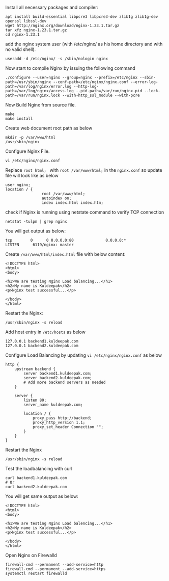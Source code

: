 Install all necessary packages and compiler:
```
apt install build-essential libpcre3 libpcre3-dev zlib1g zlib1g-dev openssl libssl-dev
wget http://nginx.org/download/nginx-1.23.1.tar.gz
tar xfz nginx-1.23.1.tar.gz
cd nginx-1.23.1
```

add the nginx system user (with /etc/nginx/ as his home directory and with no valid shell).
```
useradd -d /etc/nginx/ -s /sbin/nologin nginx
```
Now start to compile Nginx by issuing the following command

```
./configure --user=nginx --group=nginx --prefix=/etc/nginx --sbin-path=/usr/sbin/nginx --conf-path=/etc/nginx/nginx.conf --error-log-path=/var/log/nginx/error.log --http-log-path=/var/log/nginx/access.log --pid-path=/var/run/nginx.pid --lock-path=/var/run/nginx.lock --with-http_ssl_module --with-pcre
```

Now Build Nginx from source file.

```
make
make install
```
Create web document root path as below
```
mkdir -p /var/www/html
/usr/sbin/nginx
```

Configure Nginx File.
```
vi /etc/nginx/nginx.conf
```
Replace ```root html; ``` with ```root /var/www/html;``` in the ```nginx.conf``` so update file will look like as below

```
user nginx;
location / {
                root /var/www/html;
                autoindex on;
                index index.html index.htm;
```

 check if Nginx is running using netstate command to verify TCP connection

 ```
netstat -tulpn | grep nginx
```
You will get output as below:
```
tcp        0      0 0.0.0.0:80              0.0.0.0:*               LISTEN      6119/nginx: master  
```
Create ```/var/www/html/index.html``` file with below content:

```
<!DOCTYPE html>
<html>
<body>

<h1>We are testing Nginx Load balancing...</h1>
<h2>My name is Kuldeepak</h2>
<p>Nginx test successful...</p>

</body>
</html>
```

Restart the Nginx:
```
/usr/sbin/nginx -s reload
```

Add host entry in ```/etc/hosts``` as below
```
127.0.0.1 backend1.kuldeepak.com
127.0.0.1 backend2.kuldeepak.com
```

Configure Load Balancing by updating ```vi /etc/nginx/nginx.conf``` as below
```
http {
    upstream backend {
        server backend1.kuldeepak.com;
        server backend2.kuldeepak.com;
        # Add more backend servers as needed
    }

    server {
        listen 80;
        server_name kuldeepak.com;

        location / {
            proxy_pass http://backend;
            proxy_http_version 1.1;
            proxy_set_header Connection "";
        }
    }
}
```

Restart the Nginx
```
/usr/sbin/nginx -s reload
```
Test the loadbalancing with curl
```
curl backend1.kuldeepak.com
# Or
curl backend2.kuldeepak.com
```
You will get same output as below:
```
<!DOCTYPE html>
<html>
<body>

<h1>We are testing Nginx Load balencing...</h1>
<h2>My name is Kuldeepak</h2>
<p>Nginx test successful...</p>

</body>
</html>
```

Open Nginx on Firewalld
```
firewall-cmd --permanent --add-service=http
firewall-cmd --permanent --add-service=https
systemctl restart firewalld
```
